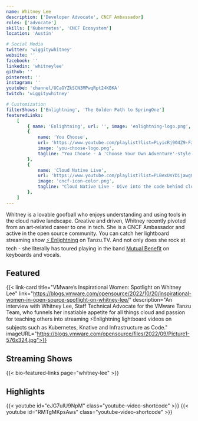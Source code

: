 ```yaml
---
name: Whitney Lee
description: ['Developer Advocate', CNCF Ambassador]
roles: ['advocate']
skills: ['Kubernetes', 'CNCF Ecosystem']
location: 'Austin'

# Social Media
twitter: 'wiggitywhitney'
website: ''
facebook: ''
linkedin: 'whitneylee'
github: ''
pinterest: ''
instagram: ''
youtube: 'channel/UCaGYZkSCN3MPwqRpt24KBKA'
twitch: 'wiggitywhitney'

# Customization
filterShows: ['Enlightning', 'The Golden Path to SpringOne']
featuredLinks:
    [
        { name: 'Enlightning', url: '', image: 'enlightning-logo.png', tagline: 'Enlightning - Learn CNCF projects with Whitney and her lightboard.' },
        {
            name: 'You Choose',
            url: 'https://www.youtube.com/playlist?list=PLyicRj904Z9-FzCPvGpVHgRQVYJpVmx3Z',
            image: 'you-choose-logo.png',
            tagline: "You Choose - A 'Choose Your Own Adventure'-style journey through the cloud native landscape with Whitney and her co-host Viktor Farcic.",
        },
        {
            name: 'Cloud Native Live',
            url: 'https://www.youtube.com/playlist?list=PLBexUsYDijawgCdEqEDBj3cUCovUS1MM5',
            image: 'cncf-icon-color.png',
            tagline: "Cloud Native Live - Dive into the code behind cloud native technologies",
        },
    ]
---
```


<!-- markdownlint-disable MD041-->

Whitney is a lovable goofball who enjoys understanding and using tools in the cloud native landscape. Creative and driven, Whitney recently pivoted from an art-related career to one in tech. She is a CNCF Ambassador and active in the open source community. You can catch her lightboard streaming show [⚡️ Enlightning](https://tanzu.vmware.com/developer/tv/enlightning/) on Tanzu.TV. And not only does she rock at tech - she literally has toured playing in the band [Mutual Benefit](https://www.mutualbenef.it/) on keyboards and vocals.

<!--more-->

## Featured

{{< link-card title="VMware’s Inspirational Women: Spotlight on Whitney Lee" link="https://blogs.vmware.com/opensource/2022/10/20/inspirational-women-in-open-source-spotlight-on-whitney-lee/" description="An interview with Whitney Lee, Staff Technical Advocate for the VMware Tanzu Team, who funnels her insatiable appetite for all things cloud and passion for teaching others into streaming ⚡Enlightning lightboard videos on subjects such as Kubernetes, Knative and Infrastructure as Code." imageURL="https://blogs.vmware.com/opensource/files/2022/09/Picture1-576x324.jpg">}}

## Streaming Shows

{{< bio-featured-links page="whitney-lee" >}}

## Highlights

{{< youtube id="eJG7uIU9NpM" class="youtube-video-shortcode" >}}
{{< youtube id="RMTgMKpsAws" class="youtube-video-shortcode" >}}
